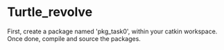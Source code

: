 # Turtle_revolve

First, create a package named 'pkg_task0', within your catkin workspace. Once done, compile and source the packages.
